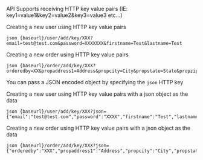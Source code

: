 API Supports receiving HTTP key value pairs (IE: key1=value1&key2=value2&key3=value3 etc...)

Creating a new user using HTTP key value pairs

```
json {baseurl}/user/add/key/XXX?email=test@test.com&password=XXXXXXX&firstname=Test&lastname=Test 
```

Creating a new order using HTTP key value pairs

```
json {baseurl}/order/add/key/XXX?orderedby=XX&propaddress1=Address&propcity=City&propstate=State&propzip=Zip 
```

You can pass a JSON encoded object by specifying the `json` HTTP key

Creating a new user using HTTP key value pairs with a json object as the data

```
json {baseurl}/user/add/key/XXX?json={"email":"test@test.com","password":"XXXX","firstname":"Test","lastname":"Test"} 
```

Creating a new order using HTTP key value pairs with a json object as the data

```
json {baseurl}/order/add/key/XXX?json={"orderedby":"XXX","propaddress1":"Address","propcity":"City","propstate":"State","Zip":"Zip"} 
```